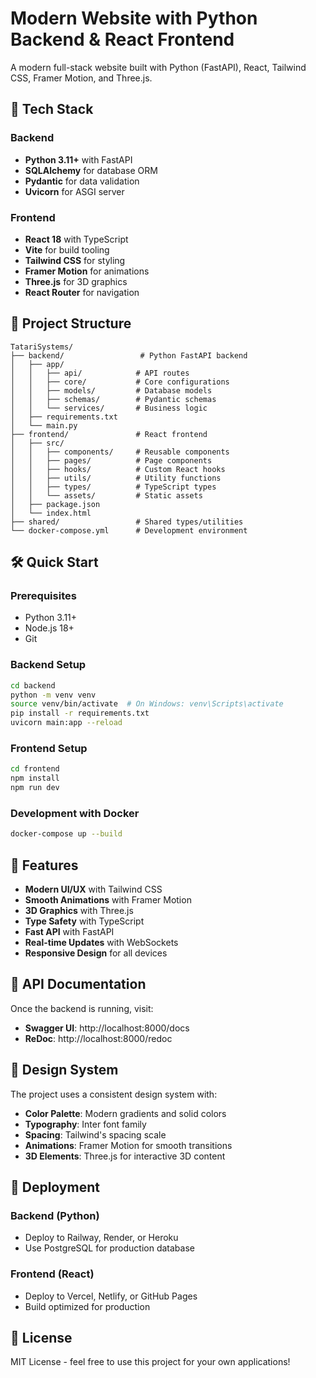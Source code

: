 # Modern Website with Python Backend & React Frontend

A modern full-stack website built with Python (FastAPI), React, Tailwind CSS, Framer Motion, and Three.js.

## 🚀 Tech Stack

### Backend
- **Python 3.11+** with FastAPI
- **SQLAlchemy** for database ORM
- **Pydantic** for data validation
- **Uvicorn** for ASGI server

### Frontend
- **React 18** with TypeScript
- **Vite** for build tooling
- **Tailwind CSS** for styling
- **Framer Motion** for animations
- **Three.js** for 3D graphics
- **React Router** for navigation

## 📁 Project Structure

```
TatariSystems/
├── backend/                 # Python FastAPI backend
│   ├── app/
│   │   ├── api/            # API routes
│   │   ├── core/           # Core configurations
│   │   ├── models/         # Database models
│   │   ├── schemas/        # Pydantic schemas
│   │   └── services/       # Business logic
│   ├── requirements.txt
│   └── main.py
├── frontend/               # React frontend
│   ├── src/
│   │   ├── components/     # Reusable components
│   │   ├── pages/          # Page components
│   │   ├── hooks/          # Custom React hooks
│   │   ├── utils/          # Utility functions
│   │   ├── types/          # TypeScript types
│   │   └── assets/         # Static assets
│   ├── package.json
│   └── index.html
├── shared/                 # Shared types/utilities
└── docker-compose.yml      # Development environment
```

## 🛠️ Quick Start

### Prerequisites
- Python 3.11+
- Node.js 18+
- Git

### Backend Setup
```bash
cd backend
python -m venv venv
source venv/bin/activate  # On Windows: venv\Scripts\activate
pip install -r requirements.txt
uvicorn main:app --reload
```

### Frontend Setup
```bash
cd frontend
npm install
npm run dev
```

### Development with Docker
```bash
docker-compose up --build
```

## 🌟 Features

- **Modern UI/UX** with Tailwind CSS
- **Smooth Animations** with Framer Motion
- **3D Graphics** with Three.js
- **Type Safety** with TypeScript
- **Fast API** with FastAPI
- **Real-time Updates** with WebSockets
- **Responsive Design** for all devices

## 📝 API Documentation

Once the backend is running, visit:
- **Swagger UI**: http://localhost:8000/docs
- **ReDoc**: http://localhost:8000/redoc

## 🎨 Design System

The project uses a consistent design system with:
- **Color Palette**: Modern gradients and solid colors
- **Typography**: Inter font family
- **Spacing**: Tailwind's spacing scale
- **Animations**: Framer Motion for smooth transitions
- **3D Elements**: Three.js for interactive 3D content

## 🚀 Deployment

### Backend (Python)
- Deploy to Railway, Render, or Heroku
- Use PostgreSQL for production database

### Frontend (React)
- Deploy to Vercel, Netlify, or GitHub Pages
- Build optimized for production

## 📄 License

MIT License - feel free to use this project for your own applications! 